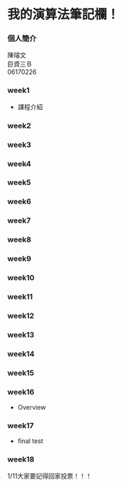 # 我的演算法筆記欄！  
### 個人簡介  
陳璿文  
巨資三Ｂ  
06170226
### week1  
* 課程介紹  
###  week2  
### week3  
### week4  
### week5
### week6  
### week7
### week8 
### week9  
### week10
### week11  
### week12    
### week13  
### week14
### week15  
### week16  
* Overview
### week17  
* final test
### week18  
1/11大家要記得回家投票！！！  

